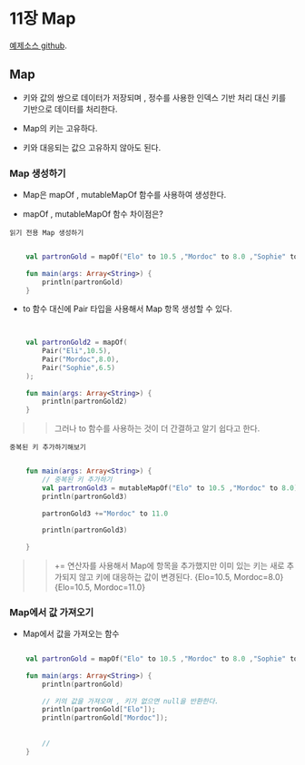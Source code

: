 # 11장 Map
[예제소스 github](https://github.com/whdms705/kotlinNote/tree/master/src/ch11).

## Map

* 키와 값의 쌍으로 데이터가 저장되며 , 정수를 사용한 인덱스 기반 처리 대신 키를 기반으로 데이터를 처리한다.

* Map의 키는 고유하다.

* 키와 대응되는 값으 고유하지 않아도 된다.



### Map 생성하기

* Map은 mapOf , mutableMapOf 함수를 사용하여 생성한다.

* mapOf , mutableMapOf 함수 차이점은?



`읽기 전용 Map 생성하기`

``` kotlin

    val partronGold = mapOf("Elo" to 10.5 ,"Mordoc" to 8.0 ,"Sophie" to 5.5 )
    
    fun main(args: Array<String>) {
        println(partronGold)
    }

```

* to 함수 대신에 Pair 타입을 사용해서 Map 항목 생성할 수 있다.

``` kotlin

    
    val partronGold2 = mapOf(
        Pair("Eli",10.5),
        Pair("Mordoc",8.0),
        Pair("Sophie",6.5)
    );
    
    fun main(args: Array<String>) {
        println(partronGold2)
    }

```

>> 그러나 to 함수를 사용하는 것이 더 간결하고 알기 쉽다고 한다.


`중복된 키 추가하기해보기`

``` kotlin

    fun main(args: Array<String>) {
        // 중복된 키 추가하기
        val partronGold3 = mutableMapOf("Elo" to 10.5 ,"Mordoc" to 8.0)
        println(partronGold3)
    
        partronGold3 +="Mordoc" to 11.0
    
        println(partronGold3)
    
    }

```

>> += 연산자를 사용해서 Map에 항목을 추가했지만 이미 있는 키는 새로 추가되지 않고 키에 대응하는 값이 변경된다.
{Elo=10.5, Mordoc=8.0} <br>
{Elo=10.5, Mordoc=11.0}



### Map에서 값 가져오기

* Map에서 값을 가져오는 함수

``` kotlin

    val partronGold = mapOf("Elo" to 10.5 ,"Mordoc" to 8.0 ,"Sophie" to 5.5 )
    
    fun main(args: Array<String>) {
        println(partronGold)
        
        // 키의 값을 가져오며 , 키가 없으면 null을 반환한다.
        println(partronGold["Elo"]);
        println(partronGold["Mordoc"]);
        
        
        //
    }

```





